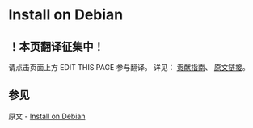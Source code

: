 # Install on Debian

## ！本页翻译征集中！

请点击页面上方 EDIT THIS PAGE 参与翻译。
详见：
[贡献指南]( https://github.com/JinMuInfo/MongoDB-Manual-zh/blob/master/CONTRIBUTING.md )、
[原文链接](  https://docs.mongodb.com/manual/tutorial/install-mongodb-enterprise-on-debian/  )。

## 参见

原文 - [Install on Debian]( https://docs.mongodb.com/manual/tutorial/install-mongodb-enterprise-on-debian/ )

